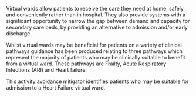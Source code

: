 Virtual wards allow patients to receive the care they need at home, safely and conveniently rather than in hospital.
They also provide systems with a significant opportunity to narrow the gap between demand and capacity for secondary care beds, by providing an alternative to admission and/or early discharge.

Whilst virtual wards may be beneficial for patients on a variety of clinical pathways guidance has been produced relating to three pathways which represent the majority of patients who may be clinically suitable to benefit from a virtual ward.
These pathways are Frailty, Acute Respiratory Infections (ARI) and Heart failure.

This activity avoidance mitigator identifies patients who may be suitable for admission to a Heart Failure virtual ward.
